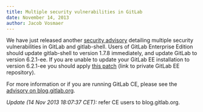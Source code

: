 ```yaml
---
title: Multiple security vulnerabilities in GitLab
date: November 14, 2013
author: Jacob Vosmaer
---
```

We have just released another [security advisory](/2013/11/14/multiple-critical-vulnerabilities-in-gitlab/) detailing multiple security vulnerabilities in GitLab and gitlab-shell. Users of GitLab Enterprise Edition should update gitlab-shell to version 1.7.8 immediately, and update GitLab to version 6.2.1-ee. If you are unable to update your GitLab EE installation to version 6.2.1-ee you should apply [this patch](https://gitlab.com/subscribers/gitlab-ee/commit/919d48db6c3eb3caf293218de412f004152b732e) (link to private GitLab EE repository).

For more information or if you are running GitLab CE, please see the [advisory on blog.gitlab.org](/2013/11/14/multiple-critical-vulnerabilities-in-gitlab/).

_Update (14 Nov 2013 18:07:37 CET):_ refer CE users to blog.gitlab.org.
